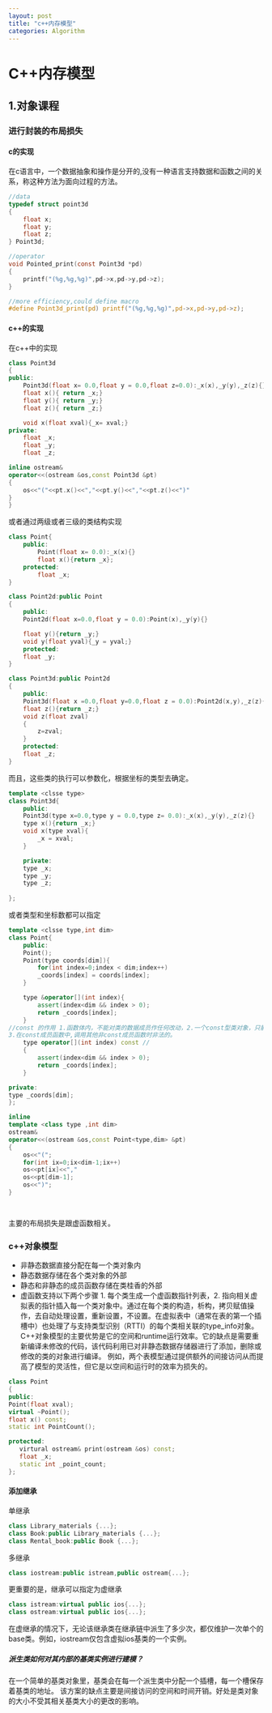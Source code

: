 ```yaml
---
layout: post
title: "c++内存模型"
categories: Algorithm
---
```

# C++内存模型
## 1.对象课程
### 进行封装的布局损失
#### c的实现
 在c语言中，一个数据抽象和操作是分开的,没有一种语言支持数据和函数之间的关系，称这种方法为面向过程的方法。
```c
//data
typedef struct point3d
{
    float x;
    float y;
    float z;
} Point3d;
```
```c
//operator
void Pointed_print(const Point3d *pd)
{
    printf("(%g,%g,%g)",pd->x,pd->y,pd->z);
}
```

```c
//more efficiency,could define macro
#define Point3d_print(pd) printf("(%g,%g,%g)",pd->x,pd->y,pd->z);
``` 
#### c++的实现   
在c++中的实现
```c++
class Point3d
{
public:
    Point3d(float x= 0.0,float y = 0.0,float z=0.0):_x(x),_y(y),_z(z){}
    float x(){ return _x;}
    float y(){ return _y;}
    float z(){ return _z;}

    void x(float xval){_x= xval;}
private:
    float _x;
    float _y;
    float _z;

inline ostream&
operator<<(ostream &os,const Point3d &pt)
{
    os<<"("<<pt.x()<<","<<pt.y()<<","<<pt.z()<<")"
}
}
```
或者通过两级或者三级的类结构实现
```c++
class Point{
    public:
        Point(float x= 0.0):_x(x){}
        float x(){return _x};
    protected:
        float _x;
}

class Point2d:public Point
{
    public:
    Point2d(float x=0.0,float y = 0.0):Point(x),_y(y){}

    float y(){return _y;}
    void y(float yval){_y = yval;}
    protected:
    float _y;
}

class Point3d:public Point2d
{
    public:
    Point3d(float x =0.0,float y=0.0,float z = 0.0):Point2d(x,y),_z(z){}
    float z(){return _z;}
    void z(float zval)
    {
        z=zval;
    }
    protected:
    float _z;
}
```
而且，这些类的执行可以参数化，根据坐标的类型去确定。
```c++
template <clsse type>
class Point3d{
    public:
    Point3d(type x=0.0,type y = 0.0,type z= 0.0):_x(x),_y(y),_z(z){}
    type x(){return _x;}
    void x(type xval){
        _x = xval;
    }

    private:
    type _x;
    type _y;
    type _z;
    
};
```
或者类型和坐标数都可以指定
```c++
template <clsse type,int dim>
class Point{
    public:
    Point();
    Point(type coords[dim]){
        for(int index=0;index < dim;index++)
        _coords[index] = coords[index];
    }

    type &operator[](int index){
        assert(index<dim && index > 0);
        return _coords[index];
    }
//const 的作用 1.函数体内，不能对类的数据成员作任何改动，2.一个const型类对象，只能调用const类型的函数 \
3.在const成员函数中,调用其他非const成员函数时非法的。
    type operator[](int index) const //
    {
        assert(index<dim && index > 0);
        return _coords[index];
    }

private:
type _coords[dim];
};

inline
template <class type ,int dim>
ostream&
operator<<(ostream &os,const Point<type,dim> &pt)
{
    os<<"(";
    for(int ix=0;ix<dim-1;ix++)
    os<<pt[ix]<<","
    os<<pt[dim-1];
    os<<")";
}




```
主要的布局损失是跟虚函数相关。

### c++对象模型
* 非静态数据直接分配在每一个类对象内
* 静态数据存储在各个类对象的外部
* 静态和非静态的成员函数存储在类桂香的外部
* 虚函数支持以下两个步骤 1. 每个类生成一个虚函数指针列表，2. 指向相关虚拟表的指针插入每一个类对象中。通过在每个类的构造，析构，拷贝赋值操作，去自动处理设置，重新设置，不设置。在虚拟表中（通常在表的第一个插槽中）也处理了与支持类型识别（RTTI）的每个类相关联的type_info对象。
C++对象模型的主要优势是它的空间和runtime运行效率。它的缺点是需要重新编译未修改的代码，该代码利用已对非静态数据存储器进行了添加，删除或修改的类的对象进行编译。
例如，两个表模型通过提供额外的间接访问从而提高了模型的灵活性，但它是以空间和运行时的效率为损失的。

```c++
class Point
{
public:
Point(float xval);
virtual ~Point();
float x() const;
static int PointCount();

protected:
   virtural ostream& print(ostream &os) const;
   float _x;
   static int _point_count;
};
```

#### 添加继承
单继承
```C++
class Library_materials {...};
class Book:public Library_materials {...};
class Rental_book:public Book {...};
```
多继承
```C++
class iostream:public istream,public ostream{...};
```
更重要的是，继承可以指定为虚继承
```c++
class istream:virtual public ios{...};
class ostream:virtual public ios{...};
```
在虚继承的情况下，无论该继承类在继承链中派生了多少次，都仅维护一次单个的base类。例如，iostream仅包含虚拟ios基类的一个实例。
##### 派生类如何对其内部的基类实例进行建模？
在一个简单的基类对象里，基类会在每一个派生类中分配一个插槽，每一个槽保存着基类的地址。
该方案的缺点主要是间接访问的空间和时间开销。好处是类对象的大小不受其相关基类大小的更改的影响。











